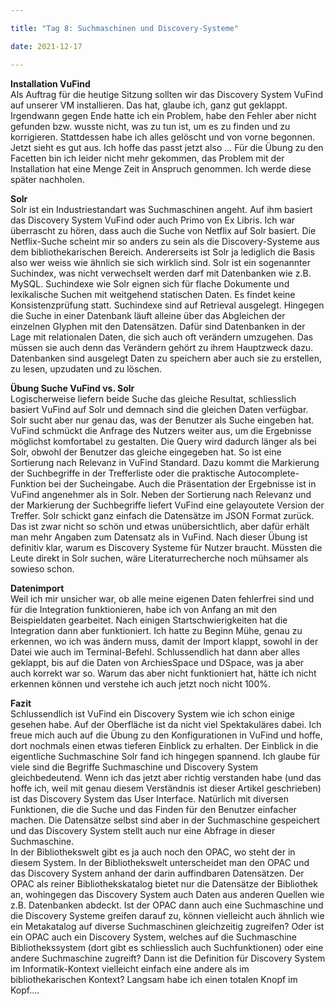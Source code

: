 ```yaml
---

title: "Tag 8: Suchmaschinen und Discovery-Systeme"

date: 2021-12-17

---
```

**Installation VuFind** <br>
Als Auftrag für die heutige Sitzung sollten wir das Discovery System VuFind auf unserer VM installieren. Das hat, glaube ich, ganz gut geklappt. Irgendwann gegen Ende hatte ich ein Problem, habe den Fehler aber nicht gefunden bzw. wusste nicht, was zu tun ist, um es zu finden und zu korrigieren. Stattdessen habe ich alles gelöscht und von vorne begonnen. Jetzt sieht es gut aus. Ich hoffe das passt jetzt also … Für die Übung zu den Facetten bin ich leider nicht mehr gekommen, das Problem mit der Installation hat eine Menge Zeit in Anspruch genommen. Ich werde diese später nachholen. 

**Solr** <br>
Solr ist ein Industriestandart was Suchmaschinen angeht. Auf ihm basiert das Discovery System VuFind oder auch Primo von Ex Libris. Ich war überrascht zu hören, dass auch die Suche von Netflix auf Solr basiert. Die Netflix-Suche scheint mir so anders zu sein als die Discovery-Systeme aus dem bibliothekarischen Bereich. Andererseits ist Solr ja lediglich die Basis also wer weiss wie ähnlich sie sich wirklich sind.  Solr ist ein sogenannter Suchindex, was nicht verwechselt werden darf mit Datenbanken wie z.B. MySQL. Suchindexe wie Solr eignen sich für flache Dokumente und lexikalische Suchen mit weitgehend statischen Daten. Es findet keine Konsistenzprüfung statt. Suchindexe sind auf Retrieval ausgelegt. Hingegen die Suche in einer Datenbank läuft alleine über das Abgleichen der einzelnen Glyphen mit den Datensätzen. Dafür sind Datenbanken in der Lage mit relationalen Daten, die sich auch oft verändern umzugehen. Das müssen sie auch denn das Verändern gehört zu ihrem Hauptzweck dazu. Datenbanken sind ausgelegt Daten zu speichern aber auch sie zu erstellen, zu lesen, upzudaten und zu löschen. 

**Übung Suche VuFind vs. Solr** <br>
Logischerweise liefern beide Suche das gleiche Resultat, schliesslich basiert VuFind auf Solr und demnach sind die gleichen Daten verfügbar. Solr sucht aber nur genau das, was der Benutzer als Suche eingeben hat. VuFind schmückt die Anfrage des Nutzers weiter aus, um die Ergebnisse möglichst komfortabel zu gestalten. Die Query wird dadurch länger als bei Solr, obwohl der Benutzer das gleiche eingegeben hat. So ist eine Sortierung nach Relevanz in VuFind Standard. Dazu kommt die Markierung der Suchbegriffe in der Trefferliste oder die praktische Autocomplete-Funktion bei der Sucheingabe. Auch die Präsentation der Ergebnisse ist in VuFind angenehmer als in Solr. Neben der Sortierung nach Relevanz und der Markierung der Suchbegriffe liefert VuFind eine gelayoutete Version der Treffer. Solr schickt ganz einfach die Datensätze im JSON Format zurück. Das ist zwar nicht so schön und etwas unübersichtlich, aber dafür erhält man mehr Angaben zum Datensatz als in VuFind. Nach dieser Übung ist definitiv klar, warum es Discovery Systeme für Nutzer braucht. Müssten die Leute direkt in Solr suchen, wäre Literaturrecherche noch mühsamer als sowieso schon. 

**Datenimport** <br>
Weil ich mir unsicher war, ob alle meine eigenen Daten fehlerfrei sind und für die Integration funktionieren, habe ich von Anfang an mit den Beispieldaten gearbeitet. Nach einigen Startschwierigkeiten hat die Integration dann aber funktioniert. Ich hatte zu Beginn Mühe, genau zu erkennen, wo ich was ändern muss, damit der Import klappt, sowohl in der Datei wie auch im Terminal-Befehl. Schlussendlich hat dann aber alles geklappt, bis auf die Daten von ArchiesSpace und DSpace, was ja aber auch korrekt war so. Warum das aber nicht funktioniert hat, hätte ich nicht erkennen können und verstehe ich auch jetzt noch nicht 100%. 

**Fazit** <br>
Schlussendlich ist VuFind ein Discovery System wie ich schon einige gesehen habe. Auf der Oberfläche ist da nicht viel Spektakuläres dabei. Ich freue mich auch auf die Übung zu den Konfigurationen in VuFind und hoffe, dort nochmals einen etwas tieferen Einblick zu erhalten. Der Einblick in die eigentliche Suchmaschine Solr fand ich hingegen spannend. Ich glaube für viele sind die Begriffe Suchmaschine und Discovery System gleichbedeutend. Wenn ich das jetzt aber richtig verstanden habe (und das hoffe ich, weil mit genau diesem Verständnis ist dieser Artikel geschrieben) ist das Discovery System das User Interface. Natürlich mit diversen Funktionen, die die Suche und das Finden für den Benutzer einfacher machen. Die Datensätze selbst sind aber in der Suchmaschine gespeichert und das Discovery System stellt auch nur eine Abfrage in dieser Suchmaschine. <br> 
In der Bibliothekswelt gibt es ja auch noch den OPAC, wo steht der in diesem System. In der Bibliothekswelt unterscheidet man den OPAC und das Discovery System anhand der darin auffindbaren Datensätzen. Der OPAC als reiner Bibliothekskatalog bietet nur die Datensätze der Bibliothek an, wohingegen das Discovery System auch Daten aus anderen Quellen wie z.B. Datenbanken abdeckt. Ist der OPAC dann auch eine Suchmaschine und die Discovery Systeme greifen darauf zu, können vielleicht auch ähnlich wie ein Metakatalog auf diverse Suchmaschinen gleichzeitig zugreifen? Oder ist ein OPAC auch ein Discovery System, welches auf die Suchmaschine Bibliothekssystem (dort gibt es schliesslich auch Suchfunktionen) oder eine andere Suchmaschine zugreift? Dann ist die Definition für Discovery System im Informatik-Kontext vielleicht einfach eine andere als im bibliothekarischen Kontext? Langsam habe ich einen totalen Knopf im Kopf….
